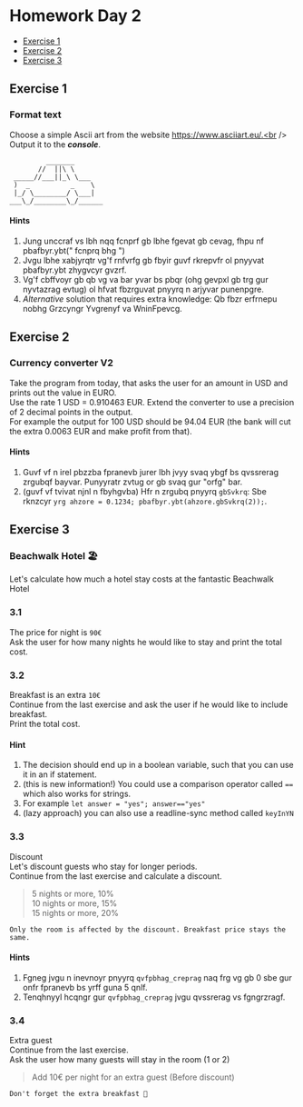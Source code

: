 # Homework Day 2

- [Exercise 1](#exercise-1)
- [Exercise 2](#exercise-2)
- [Exercise 3](#exercise-3)

## Exercise 1
### Format text
Choose a simple Ascii art from the website https://www.asciiart.eu/.<br />
Output it to the ___console___.
```
￼        _______
       //  ||\ \
 _____//___||_\ \___
 )  _          _    \
 |_/ \________/ \___|
___\_/________\_/______
```

#### Hints

1. Jung unccraf vs lbh nqq fcnprf gb lbhe fgevat gb cevag, fhpu nf pbafbyr.ybt("   fcnprq      bhg     ")
2. Jvgu lbhe xabjyrqtr vg'f rnfvrfg gb fbyir guvf rkrepvfr ol pnyyvat pbafbyr.ybt zhygvcyr gvzrf.
3. Vg'f cbffvoyr gb qb vg va bar yvar bs pbqr (ohg gevpxl gb trg gur nyvtazrag evtug) ol hfvat fbzrguvat pnyyrq n arjyvar punenpgre.
4. *Alternative* solution that requires extra knowledge: Qb fbzr erfrnepu nobhg Grzcyngr Yvgrenyf va WninFpevcg.


## Exercise 2
### Currency converter V2
Take the program from today, that asks the user for an amount in USD and prints out the value in EURO.<br />
Use the rate 1 USD = 0.910463 EUR. Extend the converter to use a precision of 2 decimal points in the output.<br />
For example the output for 100 USD should be 94.04 EUR (the bank will cut the extra 0.0063 EUR and make profit from that).

#### Hints

1. Guvf vf n irel pbzzba fpranevb jurer lbh jvyy svaq ybgf bs qvssrerag zrgubqf bayvar. Punyyratr zvtug or gb svaq gur "orfg" bar.
2. (guvf vf tvivat njnl n fbyhgvba) Hfr n zrgubq pnyyrq `gbSvkrq`: Sbe rknzcyr `yrg ahzore = 0.1234; pbafbyr.ybt(ahzore.gbSvkrq(2));`.


## Exercise 3
### Beachwalk Hotel 🏖 <br />
Let's calculate how much a hotel stay costs at the fantastic Beachwalk Hotel

### 3.1
The price for night is `90€`<br />
Ask the user for how many nights he would like to stay and print the total cost.

### 3.2
Breakfast is an extra `10€`<br />
Continue from the last exercise and ask the user if he would like to include breakfast.<br />
Print the total cost.

#### Hint
1. The decision should end up in a boolean variable, such that you can use it in an if statement.
1. (this is new information!) You could use a comparison operator called `==` which also works for strings.
2. For example `let answer = "yes"; answer=="yes"`
3. (lazy approach) you can also use a readline-sync method called `keyInYN`

### 3.3
Discount<br />
Let's discount guests who stay for longer periods.<br />
Continue from the last exercise and calculate a discount.<br />
> 5 nights or more, 10%<br />
> 10 nights or more, 15%<br />
> 15 nights or more, 20%<br />
```
Only the room is affected by the discount. Breakfast price stays the same.
```

#### Hints
1. Fgneg jvgu n inevnoyr pnyyrq `qvfpbhag_creprag` naq frg vg gb 0 sbe gur onfr fpranevb bs yrff guna 5 qnlf.
2. Tenqhnyyl hcqngr gur `qvfpbhag_creprag` jvgu qvssrerag vs fgngrzragf.


### 3.4
Extra guest <br />
Continue from the last exercise.<br />
Ask the user how many guests will stay in the room (1 or 2)<br />
> Add 10€ per night for an extra guest (Before discount)
```
Don't forget the extra breakfast 🥐
```
